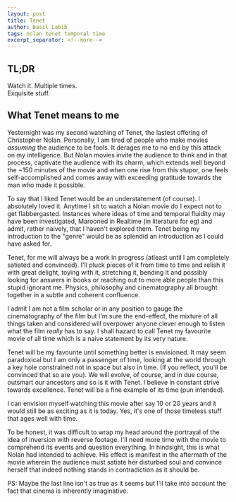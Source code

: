 ```yaml
---
layout: post
title: Tenet
author: Basil Labib
tags: nolan tenet temporal time
excerpt_separator: <!--more-->
---
```


## TL;DR    

Watch it. Multiple times.   
Exquisite stuff.  

<!--more-->
## What Tenet means to me    

Yesternight was my second watching of Tenet, the lastest offering of Christopher Nolan. Personally, I am tired of people who make movies _assuming_ the audience to be fools. It derages me to no end by this attack on my intelligence. But Nolan movies invite the audience to think and in that process, captivate the audience with its charm, which extends well beyond the ~150 minutes of the movie and when one rise from this stupor, one feels self-accomplished and comes away with exceeding gratitude towards the man who made it possible.    

To say that I liked Tenet would be an understatement (of course). I absolutely loved it. Anytime I sit to watch a Nolan movie do I expect not to get flabbergasted. Instances where ideas of time and temporal fluidity may have been investigated, Marooned in Realtime (in literature for eg) and admit, rather naively, that I haven't explored them. Tenet being my introduction to the "genre" would be as splendid an introduction as I could have asked for.    

Tenet, for me will always be a work in progress (atleast until I am completely satiated and convinced). I'll pluck pieces of it from time to time and relish it with great delight, toying with it, stretching it, bending it and possibly looking for answers in books or reaching out to more able people than this stupid ignorant me. Physics, philosophy and cinematography all brought together in a subtle and coherent confluence.   

I admit I am not a film scholar or in any position to gauge the cinematography of the film but I'm sure the end-effect, the mixture of all things taken and considered will overpower anyone clever enough to listen what the film _really_ has to say. I shall hazard to call Tenet my favourite movie of all time which is a naive statement by its very nature.   

Tenet will be my favourite until something better is envisioned. It may seem paradoxical but I am only a passenger of time, looking at the world through a key hole constrained not in space but also in time. (If you reflect, you'll be convinced that so are you). We will evolve, of course, and in due course, outsmart our ancestors and so is it with Tenet. I believe in constant strive towards excellence. Tenet will be a fine example of its time (pun intended).  

I can envision myself watching this movie after say 10 or 20 years and it would still be as exciting as it is today. Yes, it's one of those timeless stuff that ages well with time.   

To be honest, it was difficult to wrap my head around the portrayal of the idea of inversion with reverse footage. I'll need more time with the movie to comprehend its events and question everything. In hindsight, this is what Nolan had intended to achieve. His effect is manifest in the aftermath of the movie wherein the audience must satiate her disturbed soul and convince herself that indeed nothing stands in contradiction as it should be.   

PS: Maybe the last line isn't as true as it seems but I'll take into account the fact that cinema is inherently imaginative.   
